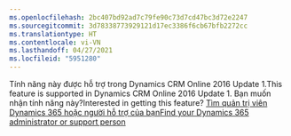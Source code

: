 ```yaml
---
ms.openlocfilehash: 2bc407bd92ad7c79fe90c73d7cd47bc3d72e2247
ms.sourcegitcommit: 3d78338773929121d17ec3386f6cb67bfb2272cc
ms.translationtype: HT
ms.contentlocale: vi-VN
ms.lasthandoff: 04/27/2021
ms.locfileid: "5951280"
---
```

<span data-ttu-id="79852-101">Tính năng này được hỗ trợ trong Dynamics CRM Online 2016 Update 1.</span><span class="sxs-lookup"><span data-stu-id="79852-101">This feature is supported in Dynamics CRM Online 2016 Update 1.</span></span> <span data-ttu-id="79852-102">Bạn muốn nhận tính năng này?</span><span class="sxs-lookup"><span data-stu-id="79852-102">Interested in getting this feature?</span></span> [<span data-ttu-id="79852-103">Tìm quản trị viên Dynamics 365 hoặc người hỗ trợ của bạn</span><span class="sxs-lookup"><span data-stu-id="79852-103">Find your Dynamics 365 administrator or support person</span></span>](/dynamics365/customerengagement/on-premises/basics/find-administrator-support)